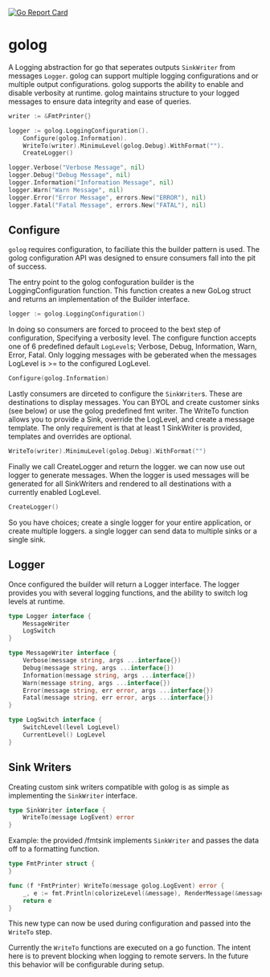 [![Go Report Card](https://goreportcard.com/badge/github.com/ewilliams0305/golog)](https://goreportcard.com/report/github.com/ewilliams0305/golog)

# golog
A Logging abstraction for go that seperates outputs ```SinkWriter```
from messages ```Logger```. golog can support multiple logging configurations 
and or multiple output configurations. golog supports the ability
to enable and disable verbosity at runtime. golog maintains structure to your logged 
messages to ensure data integrity and ease of queries. 

```go
writer := &FmtPrinter{}

logger := golog.LoggingConfiguration().
	Configure(golog.Information).
	WriteTo(writer).MinimuLevel(golog.Debug).WithFormat("").
	CreateLogger()

logger.Verbose("Verbose Message", nil)
logger.Debug("Debug Message", nil)
logger.Information("Information Message", nil)
logger.Warn("Warn Message", nil)
logger.Error("Error Message", errors.New("ERROR"), nil)
logger.Fatal("Fatal Message", errors.New("FATAL"), nil)

```
## Configure
`golog` requires configuration, to faciliate this the builder pattern is used. 
The golog configuration API was designed to ensure consumers fall into the pit of success. 

The entry point to the golog confoguration builder is the LoggingConfiguration function. 
This function creates a new GoLog struct and returns an implementation of the Builder interface. 
```go
logger := golog.LoggingConfiguration()
```
In doing so consumers are forced to proceed to the bext step of configuration,
Specifying a verbosity level. The configure function accepts one of 6 predefined default
`LogLevel`s; Verbose, Debug, Information, Warn, Error, Fatal. 
Only logging messages with be geberated when the messages LogLevel is >= to the configured LogLevel. 
```go
Configure(golog.Information)
```
Lastly consumers are dirceted to configure the `SinkWriter`s. 
These are destinations to display messages. You can BYOL and create customer sinks (see below) 
or use the golog predefined fmt writer. The WriteTo function allows you to 
provide a Sink, override the LogLevel, and create a message template. The only requirement 
is that at least 1 SinkWriter is provided, templates and overrides are optional. 

```go
WriteTo(writer).MinimuLevel(golog.Debug).WithFormat("")
```
Finally we call CreateLogger and return the logger. 
we can now use out logger to generate messages. When the logger is used messages will be generated for all SinkWriters
and rendered to all destinations with a currently enabled LogLevel. 
```go
CreateLogger()
```
So you have choices; create a single logger for your entire application, or create multiple loggers. a single logger 
can send data to multiple sinks or a single sink. 

## Logger
Once configured the builder will return a Logger interface. 
The logger provides you with several logging functions,
and the ability to switch log levels at runtime. 

```go
type Logger interface {
	MessageWriter
	LogSwitch
}

type MessageWriter interface {
	Verbose(message string, args ...interface{})
	Debug(message string, args ...interface{})
	Information(message string, args ...interface{})
	Warn(message string, args ...interface{})
	Error(message string, err error, args ...interface{})
	Fatal(message string, err error, args ...interface{})
}

type LogSwitch interface {
	SwitchLevel(level LogLevel)
	CurrentLevel() LogLevel
}
```

## Sink Writers
Creating custom sink writers compatible with golog is as simple as 
implementing the `SinkWriter` interface. 

```go
type SinkWriter interface {
	WriteTo(message LogEvent) error
}
```

Example: the provided /fmtsink implements `SinkWriter`
and passes the data off to a formatting function. 
```go
type FmtPrinter struct {
}

func (f *FmtPrinter) WriteTo(message golog.LogEvent) error {
	_, e := fmt.Println(colorizeLevel(&message), RenderMessage(&message))
	return e
}
```

This new type can now be used during configuration and passed
into the `WriteTo` step. 

Currently the `WriteTo` functions are executed on a go
function. The intent here is to prevent blocking when logging to remote servers. 
In the future this behavior will be configurable during setup. 

